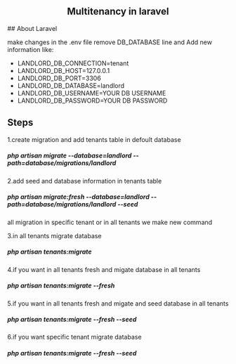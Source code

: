 <h2 align="center">Multitenancy in laravel</h2>
## About Laravel

make changes in the .env file remove DB_DATABASE line and Add new information like:
- LANDLORD_DB_CONNECTION=tenant
- LANDLORD_DB_HOST=127.0.0.1
- LANDLORD_DB_PORT=3306
- LANDLORD_DB_DATABASE=landlord
- LANDLORD_DB_USERNAME=YOUR DB USERNAME
- LANDLORD_DB_PASSWORD=YOUR DB PASSWORD

## Steps
1.create migration and add tenants table in defoult database
##### php artisan migrate --database=landlord --path=database/migrations/landlord

2.add seed and database information in tenants table
##### php artisan migrate:fresh --database=landlord --path=database/migrations/landlord --seed  

all migration in specific tenant or in all tenants we make new command

3.in all tenants migrate database
##### php artisan tenants:migrate

4.if you want  in all tenants fresh and migate database in all tenants
##### php artisan tenants:migrate --fresh

5.if you want  in all tenants fresh and migate and seed database in all tenants
##### php artisan tenants:migrate --fresh --seed

6.if you want specific tenant migrate database
##### php artisan tenants:migrate --fresh --seed
